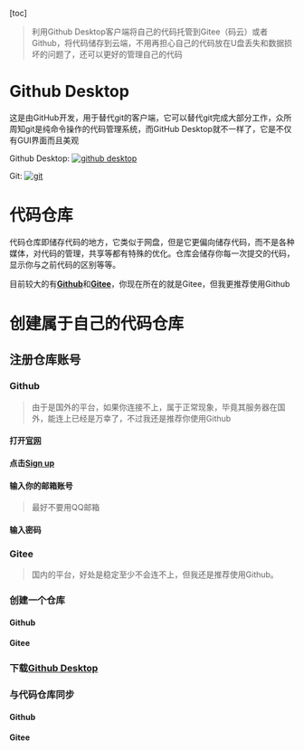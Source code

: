 [toc]

> 利用Github Desktop客户端将自己的代码托管到Gitee（码云）或者Github，将代码储存到云端，不用再担心自己的代码放在U盘丢失和数据损坏的问题了，还可以更好的管理自己的代码

# Github Desktop
这是由GitHub开发，用于替代git的客户端，它可以替代git完成大部分工作，众所周知git是纯命令操作的代码管理系统，而GitHub Desktop就不一样了，它是不仅有GUI界面而且美观

Github Desktop:
[![github desktop](https://desktop.github.com/images/github-desktop-screenshot-windows.png)](https://desktop.github.com)

Git:
[![git](https://support.huaweicloud.com/qs-codehub/zh-cn_image_0242788747.png)](https://git-scm.com/downloads)

# 代码仓库
代码仓库即储存代码的地方，它类似于网盘，但是它更偏向储存代码，而不是各种媒体，对代码的管理，共享等都有特殊的优化。仓库会储存你每一次提交的代码，显示你与之前代码的区别等等。

目前较大的有[**Github**](https://github.com)和[**Gitee**](https://gitee.com)，你现在所在的就是Gitee，但我更推荐使用Github

# 创建属于自己的代码仓库

## 注册仓库账号

### Github

> 由于是国外的平台，如果你连接不上，属于正常现象，毕竟其服务器在国外，能连上已经是万幸了，不过我还是推荐你使用Github

#### 打开[官网](https://github.com)

#### 点击[Sign up](https://github.com/signup?ref_cta=Sign+up)

#### 输入你的邮箱账号

> 最好不要用QQ邮箱

#### 输入密码

#### 

### Gitee

> 国内的平台，好处是稳定至少不会连不上，但我还是推荐使用Github。

### 创建一个仓库

#### Github

#### Gitee

### 下载[Github Desktop](https://desktop.github.com)

### 与代码仓库同步

#### Github

#### Gitee



 
